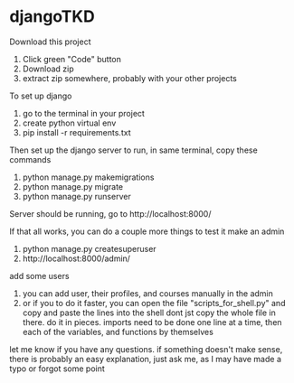 # djangoTKD

Download this project
1. Click green "Code" button
2. Download zip
3. extract zip somewhere, probably with your other projects


To set up django
1. go to the terminal in your project
2. create python virtual env
3. pip install -r requirements.txt
  
Then set up the django server to run, in same terminal, copy these commands
1. python manage.py makemigrations
2. python manage.py migrate
3. python manage.py runserver
 
Server should be running, go to http://localhost:8000/
 
If that all works, you can do a couple more things to test it
make an admin
1. python manage.py createsuperuser
2. http://localhost:8000/admin/
  
add some users
1. you can add user, their profiles, and courses manually in the admin
2. or if you to do it faster, you can open the file "scripts_for_shell.py" and copy and paste the lines into the shell
dont jst copy the whole file in there. do it in pieces. imports need to be done one line at a time, then each of the variables, and functions by themselves
    
    
let me know if you have any questions. if something doesn't make sense, there is probably an easy explanation, just ask me, as I may have made a typo or forgot some point
  
  

